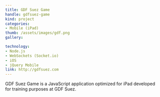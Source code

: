 ```yaml
---
title: GDF Suez Game
handle: gdfsuez-game
kind: project
categories:
- Mobile (iPad)
thumb: /assets/images/gdf.png
gallery:

technology:
- Node.js
- WebSockets (Socket.io)
- iOS
- jQuery Mobile
link: http://gdfsuez.com
---
```


GDF Suez Game is a JavaScript application optimized for iPad developed for
training purposes at GDF Suez.
